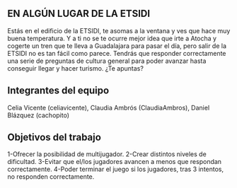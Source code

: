 ## EN ALGÚN LUGAR DE LA ETSIDI

Estás en el edificio de la ETSIDI, te asomas a la ventana y ves que hace muy buena temperatura. Y a ti no se te ocurre mejor idea que irte a Atocha y cogerte un tren que te lleva a Guadalajara para pasar el día, pero salir de la ETSIDI no es tan fácil como parece. Tendrás que responder correctamente una serie de preguntas de cultura general para poder avanzar hasta conseguir llegar y hacer turismo. ¿Te apuntas?

## Integrantes del equipo

Celia Vicente (celiavicente), Claudia Ambrós (ClaudiaAmbros), Daniel Blázquez (cachopito)

## Objetivos del trabajo

1-Ofrecer la posibilidad de multijugador.
2-Crear distintos niveles de dificultad.
3-Evitar que el/los jugadores avancen a menos que respondan correctamente.
4-Poder terminar el juego si los jugadores, tras 3 intentos, no responden correctamente.
